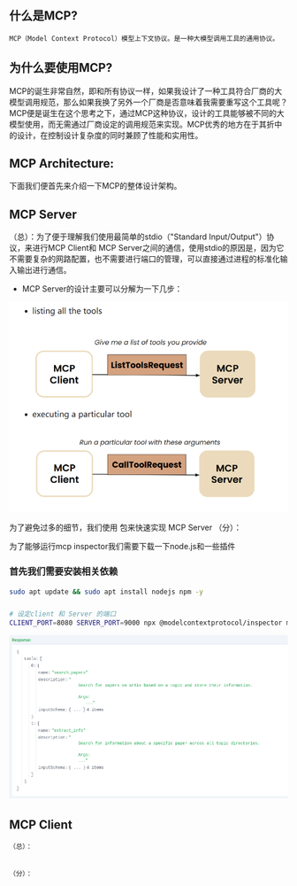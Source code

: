 ## 什么是MCP?
    MCP（Model Context Protocol）模型上下文协议。是一种大模型调用工具的通用协议。

## 为什么要使用MCP?
MCP的诞生非常自然，即和所有协议一样，如果我设计了一种工具符合厂商的大模型调用规范，那么如果我换了另外一个厂商是否意味着我需要重写这个工具呢？MCP便是诞生在这个思考之下，通过MCP这种协议，设计的工具能够被不同的大模型使用，而无需通过厂商设定的调用规范来实现。MCP优秀的地方在于其折中的设计，在控制设计复杂度的同时兼顾了性能和实用性。

## MCP Architecture:
下面我们便首先来介绍一下MCP的整体设计架构。

## MCP Server
（总）：为了便于理解我们使用最简单的stdio（"Standard Input/Output"）协议，来进行MCP Client和 MCP Server之间的通信，使用stdio的原因是，因为它不需要复杂的网路配置，也不需要进行端口的管理，可以直接通过进程的标准化输入输出进行通信。
    
- MCP Server的设计主要可以分解为一下几步：

![Server](./Server.png "图：用于展示Server需要响应的功能")

为了避免过多的细节，我们使用  <FastMCP> 包来快速实现 MCP Server
    （分）：

为了能够运行mcp inspector我们需要下载一下node.js和一些插件

### 首先我们需要安装相关依赖
```bash
sudo apt update && sudo apt install nodejs npm -y
```


### 
```bash
# 设定client 和 Server 的端口
CLIENT_PORT=8080 SERVER_PORT=9000 npx @modelcontextprotocol/inspector mcp_project/research_server.py
```
![tool_result](tool_result.png "图最后的tool展示结果")




## MCP Client
    （总）：


    （分）：
